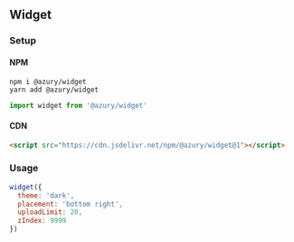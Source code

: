 ## Widget

### Setup

#### NPM

```sh-session
npm i @azury/widget
yarn add @azury/widget
```

```js
import widget from '@azury/widget'
```

#### CDN

```html
<script src="https://cdn.jsdelivr.net/npm/@azury/widget@1"></script>
```

### Usage

```js
widget({
  theme: 'dark',
  placement: 'bottom right',
  uploadLimit: 20,
  zIndex: 9999
})
```

